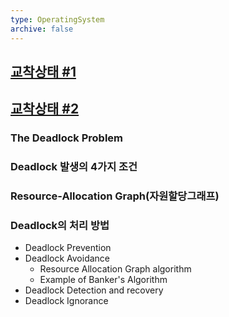 ```yaml
---
type: OperatingSystem
archive: false
---
```

## [교착상태 #1](https://core.ewha.ac.kr/publicview/C0101020140411151510275738?vmode=f)

## [교착상태 #2](https://core.ewha.ac.kr/publicview/C0101020140415131030840772?vmode=f)

### The Deadlock Problem

### Deadlock 발생의 4가지 조건

### Resource-Allocation Graph(자원할당그래프)

### Deadlock의 처리 방법

- Deadlock Prevention
- Deadlock Avoidance
    - Resource Allocation Graph algorithm
    - Example of Banker's Algorithm
- Deadlock Detection and recovery
- Deadlock Ignorance